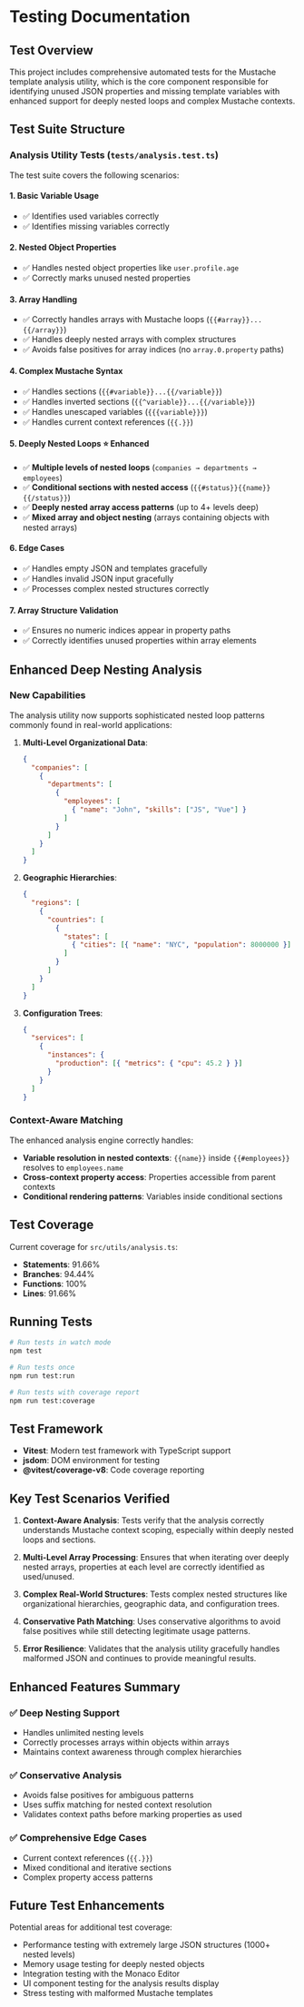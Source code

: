 # Testing Documentation

## Test Overview

This project includes comprehensive automated tests for the Mustache template analysis utility, which is the core component responsible for identifying unused JSON properties and missing template variables with enhanced support for deeply nested loops and complex Mustache contexts.

## Test Suite Structure

### Analysis Utility Tests (`tests/analysis.test.ts`)

The test suite covers the following scenarios:

#### 1. Basic Variable Usage
- ✅ Identifies used variables correctly
- ✅ Identifies missing variables correctly

#### 2. Nested Object Properties  
- ✅ Handles nested object properties like `user.profile.age`
- ✅ Correctly marks unused nested properties

#### 3. Array Handling
- ✅ Correctly handles arrays with Mustache loops (`{{#array}}...{{/array}}`)
- ✅ Handles deeply nested arrays with complex structures
- ✅ Avoids false positives for array indices (no `array.0.property` paths)

#### 4. Complex Mustache Syntax
- ✅ Handles sections (`{{#variable}}...{{/variable}}`)
- ✅ Handles inverted sections (`{{^variable}}...{{/variable}}`)
- ✅ Handles unescaped variables (`{{{variable}}}`)
- ✅ Handles current context references (`{{.}}`)

#### 5. Deeply Nested Loops ⭐ **Enhanced**
- ✅ **Multiple levels of nested loops** (`companies → departments → employees`)
- ✅ **Conditional sections with nested access** (`{{#status}}{{name}}{{/status}}`)
- ✅ **Deeply nested array access patterns** (up to 4+ levels deep)
- ✅ **Mixed array and object nesting** (arrays containing objects with nested arrays)

#### 6. Edge Cases
- ✅ Handles empty JSON and templates gracefully
- ✅ Handles invalid JSON input gracefully
- ✅ Processes complex nested structures correctly

#### 7. Array Structure Validation
- ✅ Ensures no numeric indices appear in property paths
- ✅ Correctly identifies unused properties within array elements

## Enhanced Deep Nesting Analysis

### New Capabilities

The analysis utility now supports sophisticated nested loop patterns commonly found in real-world applications:

1. **Multi-Level Organizational Data**:
   ```json
   {
     "companies": [
       {
         "departments": [
           {
             "employees": [
               { "name": "John", "skills": ["JS", "Vue"] }
             ]
           }
         ]
       }
     ]
   }
   ```

2. **Geographic Hierarchies**:
   ```json
   {
     "regions": [
       {
         "countries": [
           {
             "states": [
               { "cities": [{ "name": "NYC", "population": 8000000 }] }
             ]
           }
         ]
       }
     ]
   }
   ```

3. **Configuration Trees**:
   ```json
   {
     "services": [
       {
         "instances": {
           "production": [{ "metrics": { "cpu": 45.2 } }]
         }
       }
     ]
   }
   ```

### Context-Aware Matching

The enhanced analysis engine correctly handles:
- **Variable resolution in nested contexts**: `{{name}}` inside `{{#employees}}` resolves to `employees.name`
- **Cross-context property access**: Properties accessible from parent contexts
- **Conditional rendering patterns**: Variables inside conditional sections

## Test Coverage

Current coverage for `src/utils/analysis.ts`:
- **Statements**: 91.66%
- **Branches**: 94.44%
- **Functions**: 100%
- **Lines**: 91.66%

## Running Tests

```bash
# Run tests in watch mode
npm test

# Run tests once
npm run test:run

# Run tests with coverage report
npm run test:coverage
```

## Test Framework

- **Vitest**: Modern test framework with TypeScript support
- **jsdom**: DOM environment for testing
- **@vitest/coverage-v8**: Code coverage reporting

## Key Test Scenarios Verified

1. **Context-Aware Analysis**: Tests verify that the analysis correctly understands Mustache context scoping, especially within deeply nested loops and sections.

2. **Multi-Level Array Processing**: Ensures that when iterating over deeply nested arrays, properties at each level are correctly identified as used/unused.

3. **Complex Real-World Structures**: Tests complex nested structures like organizational hierarchies, geographic data, and configuration trees.

4. **Conservative Path Matching**: Uses conservative algorithms to avoid false positives while still detecting legitimate usage patterns.

5. **Error Resilience**: Validates that the analysis utility gracefully handles malformed JSON and continues to provide meaningful results.

## Enhanced Features Summary

### ✅ **Deep Nesting Support**
- Handles unlimited nesting levels
- Correctly processes arrays within objects within arrays
- Maintains context awareness through complex hierarchies

### ✅ **Conservative Analysis**
- Avoids false positives for ambiguous patterns
- Uses suffix matching for nested context resolution
- Validates context paths before marking properties as used

### ✅ **Comprehensive Edge Cases**
- Current context references (`{{.}}`)
- Mixed conditional and iterative sections
- Complex property access patterns

## Future Test Enhancements

Potential areas for additional test coverage:
- Performance testing with extremely large JSON structures (1000+ nested levels)
- Memory usage testing for deeply nested objects
- Integration testing with the Monaco Editor
- UI component testing for the analysis results display
- Stress testing with malformed Mustache templates
